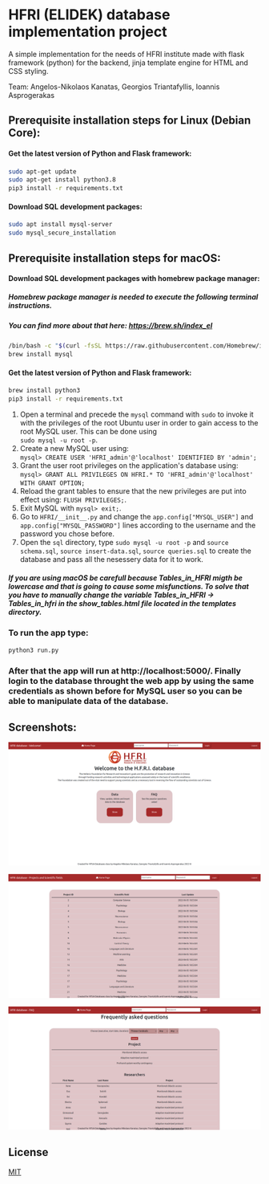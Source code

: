 # HFRI (ELIDEK) database implementation project
A simple implementation for the needs of HFRI institute made with flask framework (python) for the backend, jinja template engine 
for HTML and CSS styling.

Team: Angelos-Nikolaos Kanatas, Georgios Triantafyllis, Ioannis Asprogerakas

## Prerequisite installation steps for Linux (Debian Core):

#### Get the latest version of Python and Flask framework:

``` bash
sudo apt-get update
sudo apt-get install python3.8
pip3 install -r requirements.txt
```

#### Download SQL development packages:

```bash
sudo apt install mysql-server
sudo mysql_secure_installation
```

## Prerequisite installation steps for macOS:

#### Download SQL development packages with homebrew package manager:

##### Homebrew package manager is needed to execute the following terminal instructions. 
##### You can find more about that here: https://brew.sh/index_el

```bash
/bin/bash -c "$(curl -fsSL https://raw.githubusercontent.com/Homebrew/install/HEAD/install.sh)"
brew install mysql
```

#### Get the latest version of Python and Flask framework:

``` bash
brew install python3
pip3 install -r requirements.txt
```

1. Open a terminal and precede the `mysql` command with `sudo` to invoke it with the privileges of the root Ubuntu user in order to gain access to the root MySQL user. This can be done using  
`sudo mysql -u root -p`.
2. Create a new MySQL user using:  
`mysql> CREATE USER 'HFRI_admin'@'localhost' IDENTIFIED BY 'admin';`
3. Grant the user root privileges on the application's database using:  
`mysql> GRANT ALL PRIVILEGES ON HFRI.* TO 'HFRI_admin'@'localhost' WITH GRANT OPTION;`
4. Reload the grant tables to ensure that the new privileges are put into effect using:
`FLUSH PRIVILEGES;`.
5. Exit MySQL with `mysql> exit;`.
7. Go to `HFRI/__init__.py` and change the `app.config["MYSQL_USER"]` and `app.config["MYSQL_PASSWORD"]` lines according to the username and the password you chose before.
8. Open the `sql` directory, type `sudo mysql -u root -p` and `source schema.sql`, `source insert-data.sql`, `source queries.sql` to create the database and pass all the nesessery data for it to work.  

##### If you are using macOS be carefull because Tables_in_HFRI migth be lowercase and that is going to cause some misfunctions. To solve that you have to manually change the variable Tables_in_HFRI -> Tables_in_hfri in the show_tables.html file located in the templates directory.

### To run the app type: 
```python 
python3 run.py
``` 
### After that the app will run at http://localhost:5000/. Finally login to the database throught the web app by using the same credentials as shown before for MySQL user so you can be able to manipulate data of the database.

## Screenshots:

![landing](home_page.png)

![chose](sample_table.png)

![insert](FAQ.png)

## License
[MIT](https://choosealicense.com/licenses/mit/)
